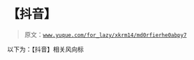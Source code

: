 # 【抖音】

> 原文：[`www.yuque.com/for_lazy/xkrm14/md0rfierhe0abpy7`](https://www.yuque.com/for_lazy/xkrm14/md0rfierhe0abpy7)

以下为：【抖音】相关风向标

